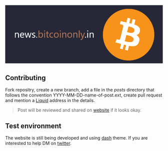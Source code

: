 ![logo](logo.png)
--

## Contributing

Fork repositry, create a new branch, add a file in the _posts_ directory that follows the convention YYYY-MM-DD-name-of-post.ext, create pull request and mention a [Liquid](https://liquid.net/) address in the details.

> Post will be reviewed and shared on [website](https://news.bitcoinonly.in) if it looks okay.


## Test environment

The website is still being developed and using [dash](https://github.com/bitbrain/jekyll-dash) theme. If you are interested to help DM on [twitter](https://twitter.com/BitcoinOnly_IN).

